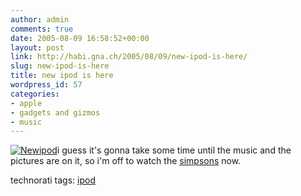 ```yaml
---
author: admin
comments: true
date: 2005-08-09 16:58:52+00:00
layout: post
link: http://habi.gna.ch/2005/08/09/new-ipod-is-here/
slug: new-ipod-is-here
title: new ipod is here
wordpress_id: 57
categories:
- apple
- gadgets and gizmos
- music
---
```


[![Newipod](http://habi.gna.ch/blog/images/newipod-tm.jpg)](http://habi.gna.ch/blog/images/newipod.jpg)i guess it's gonna take some time until the music and the pictures are on it, so i'm off to watch the [simpsons](http://tv.search.ch/programm/detail/index.php?const_id=200508091900006) now.



technorati tags: [ipod](http://www.technorati.com/tag/ipod)


